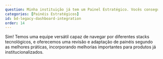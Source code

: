 ```yaml
---
question: Minha instituição já tem um Painel Estratégico. Vocês conseguem trabalhar nele?
categories: [Painéis Estratégicos]
id: bd-legacy-dashboard-integration
order: 14
---
```


Sim! Temos uma equipe versátil capaz de navegar por diferentes stacks tecnológicos, e oferecemos uma revisão e adaptação de painéis segundo as melhores práticas, incorporando melhorias importantes para produtos já institucionalizados.